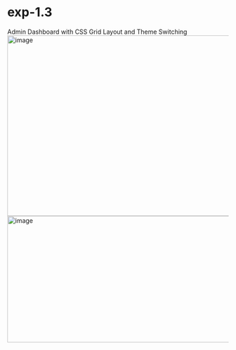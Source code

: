 # exp-1.3
Admin Dashboard with CSS Grid Layout and Theme Switching
<img width="1320" height="411" alt="image" src="https://github.com/user-attachments/assets/dce16d0c-eb0a-4281-865a-fb0323d1ffab" />
<img width="1041" height="288" alt="image" src="https://github.com/user-attachments/assets/b937390e-7ba6-4645-9e29-5c4c171b1b2e" />

